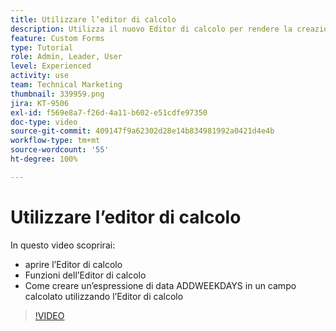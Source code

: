 ```yaml
---
title: Utilizzare l’editor di calcolo
description: Utilizza il nuovo Editor di calcolo per rendere la creazione di campi personalizzati calcolati più semplice che mai.
feature: Custom Forms
type: Tutorial
role: Admin, Leader, User
level: Experienced
activity: use
team: Technical Marketing
thumbnail: 339959.png
jira: KT-9506
exl-id: f569e8a7-f26d-4a11-b602-e51cdfe97350
doc-type: video
source-git-commit: 409147f9a62302d28e14b834981992a0421d4e4b
workflow-type: tm+mt
source-wordcount: '55'
ht-degree: 100%

---
```


# Utilizzare l’editor di calcolo

In questo video scoprirai:

* aprire l’Editor di calcolo
* Funzioni dell’Editor di calcolo
* Come creare un’espressione di data ADDWEEKDAYS in un campo calcolato utilizzando l’Editor di calcolo

>[!VIDEO](https://video.tv.adobe.com/v/339959/?quality=12&learn=on)
